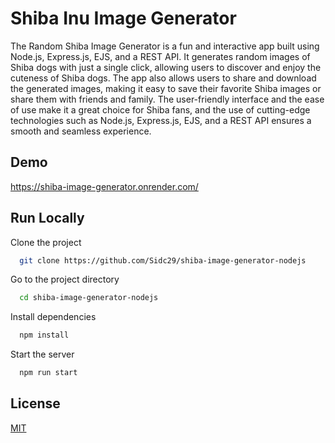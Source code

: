 
# Shiba Inu Image Generator

The Random Shiba Image Generator is a fun and interactive app built using Node.js, Express.js, EJS, and a REST API. It generates random images of Shiba dogs with just a single click, allowing users to discover and enjoy the cuteness of Shiba dogs. The app also allows users to share and download the generated images, making it easy to save their favorite Shiba images or share them with friends and family. The user-friendly interface and the ease of use make it a great choice for Shiba fans, and the use of cutting-edge technologies such as Node.js, Express.js, EJS, and a REST API ensures a smooth and seamless experience.


## Demo

https://shiba-image-generator.onrender.com/


## Run Locally

Clone the project

```bash
  git clone https://github.com/Sidc29/shiba-image-generator-nodejs
```

Go to the project directory

```bash
  cd shiba-image-generator-nodejs
```

Install dependencies

```bash
  npm install
```

Start the server

```bash
  npm run start
```


## License

[MIT](https://choosealicense.com/licenses/mit/)


